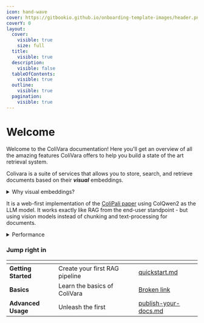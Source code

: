 ```yaml
---
icon: hand-wave
cover: https://gitbookio.github.io/onboarding-template-images/header.png
coverY: 0
layout:
  cover:
    visible: true
    size: full
  title:
    visible: true
  description:
    visible: false
  tableOfContents:
    visible: true
  outline:
    visible: true
  pagination:
    visible: true
---
```


# Welcome

Welcome to the ColiVara documentation! Here you'll get an overview of all the amazing features ColiVara offers to help you build a state of the art retrieval system.

Colivara is a suite of services that allows you to store, search, and retrieve documents based on their _**visual**_ embeddings.

<details>

<summary>Why visual embeddings?</summary>

Documents are visually rich structures that convey information through text, as well as tables, figures, page layouts, and charts. While legacy document retrieval systems exhibit good performance on query-to-text matching, they struggle to pass visual cues efficiently to large language models, hindering their performance on practical document retrieval applications such as Retrieval Augmented Generation.

</details>

It is a web-first implementation of the [ColiPali paper](https://arxiv.org/abs/2407.01449) using ColQwen2 as the LLM model. It works exactly like RAG from the end-user standpoint - but using vision models instead of chunking and text-processing for documents.



<details>

<summary>Performance</summary>

Vision based retrieval achieves state of the art performance on both latency and accuracy. Beating text extraction with BM25 search and LLM image captioning.

</details>

### Jump right in

<table data-view="cards"><thead><tr><th></th><th></th><th data-hidden data-card-cover data-type="files"></th><th data-hidden></th><th data-hidden data-card-target data-type="content-ref"></th></tr></thead><tbody><tr><td><strong>Getting Started</strong></td><td>Create your first RAG pipeline</td><td></td><td></td><td><a href="getting-started/quickstart.md">quickstart.md</a></td></tr><tr><td><strong>Basics</strong></td><td>Learn the basics of ColiVara</td><td></td><td></td><td><a href="broken-reference">Broken link</a></td></tr><tr><td><strong>Advanced Usage</strong></td><td>Unleash the first </td><td></td><td></td><td><a href="getting-started/publish-your-docs.md">publish-your-docs.md</a></td></tr></tbody></table>

